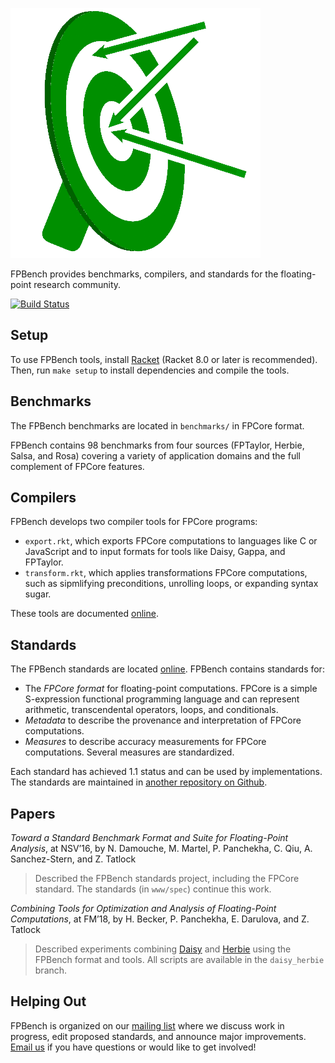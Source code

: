 ![FPBench](logo.png)

FPBench provides benchmarks, compilers, and standards for the floating-point research community. 

[![Build Status](https://github.com/FPBench/FPBench/workflows/build/badge.svg?branch=master)](https://github.com/FPBench/FPBench/actions)

Setup
----------

To use FPBench tools, install [Racket](https://download.racket-lang.org) (Racket 8.0 or later is recommended).
Then, run `make setup` to install dependencies and compile the tools.

Benchmarks
----------

The FPBench benchmarks are located in `benchmarks/` in FPCore format.

FPBench contains 98 benchmarks from four sources (FPTaylor, Herbie,
Salsa, and Rosa) covering a variety of application domains and the
full complement of FPCore features.

Compilers
---------

FPBench develops two compiler tools for FPCore programs:

 - `export.rkt`, which exports FPCore computations to languages
   like C or JavaScript and to input formats for tools like Daisy,
   Gappa, and FPTaylor.
 - `transform.rkt`, which applies transformations FPCore computations,
   such as sipmlifying preconditions, unrolling loops, or expanding
   syntax sugar.

These tools are documented [online](http://fpbench.org/tools.html).

Standards
---------

The FPBench standards are located [online](http://fpbench.org/spec/).
FPBench contains standards for:

 - The *FPCore format* for floating-point computations. FPCore is a
   simple S-expression functional programming language and can
   represent arithmetic, transcendental operators, loops, and
   conditionals.
 - *Metadata* to describe the provenance and interpretation of FPCore
   computations.
 - *Measures* to describe accuracy measurements for FPCore computations.
   Several measures are standardized.

Each standard has achieved 1.1 status and can be used by implementations.
The standards are maintained in [another repository on Github](https://github.com/FPBench/FPBench.github.io/).

Papers
------

*Toward a Standard Benchmark Format and Suite for Floating-Point
Analysis*, at NSV’16, by N. Damouche, M. Martel, P. Panchekha, C.
Qiu, A. Sanchez-Stern, and Z. Tatlock

> Described the FPBench standards project, including the FPCore
> standard. The standards (in `www/spec`) continue this work.

*Combining Tools for Optimization and Analysis of Floating-Point
Computations*, at FM’18, by H. Becker, P. Panchekha, E. Darulova, and
Z. Tatlock

> Described experiments combining
> [Daisy](https://gitlab.mpi-sws.org/AVA/daisy-public) and
> [Herbie](https://herbie.uwplse.org) using the FPBench format and
> tools. All scripts are available in the `daisy_herbie` branch.


Helping Out
-----------

FPBench is organized on our
[mailing list](https://mailman.cs.washington.edu/mailman/listinfo/fpbench)
where we discuss work in progress, edit proposed standards, and
announce major
improvements. [Email us](mailto:fpbench.cs.washington.edu) if you have
questions or would like to get involved!
